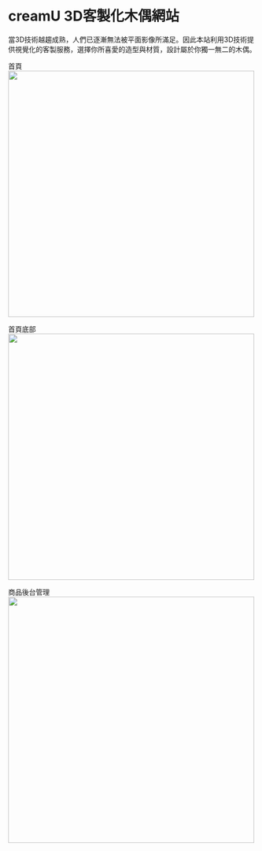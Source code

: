 # creamU 3D客製化木偶網站
 當3D技術越趨成熟，人們已逐漸無法被平面影像所滿足。因此本站利用3D技術提供視覺化的客製服務，選擇你所喜愛的造型與材質，設計屬於你獨一無二的木偶。

首頁
<img width="500" alt="" src="https://github.com/tzuchin1126/creamU/assets/118542088/4b870e7b-92bd-44b0-8861-a0841ef12e35">

首頁底部
<img width="500" alt="" src="https://github.com/tzuchin1126/creamU/assets/118542088/52a37383-4d4b-4bc5-a9bf-368acec48673">

商品後台管理
<img width="500" alt="" src="https://github.com/tzuchin1126/creamU/assets/118542088/b18b8a86-6ba1-4def-b4ab-e6fd425eea29">
